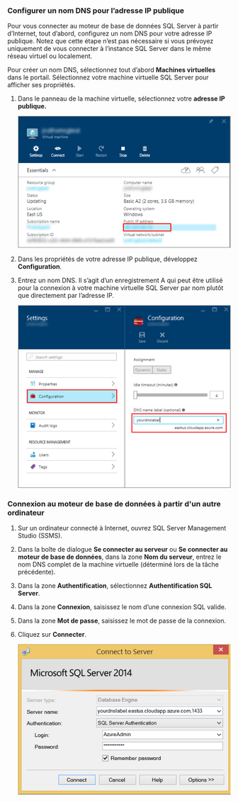 ### Configurer un nom DNS pour l’adresse IP publique

Pour vous connecter au moteur de base de données SQL Server à partir d’Internet, tout d’abord, configurez un nom DNS pour votre adresse IP publique. Notez que cette étape n’est pas nécessaire si vous prévoyez uniquement de vous connecter à l’instance SQL Server dans le même réseau virtuel ou localement.

Pour créer un nom DNS, sélectionnez tout d’abord **Machines virtuelles** dans le portail. Sélectionnez votre machine virtuelle SQL Server pour afficher ses propriétés.

1. Dans le panneau de la machine virtuelle, sélectionnez votre **adresse IP publique.**

	![adresse IP publique](./media/virtual-machines-sql-server-connection-steps/rm-public-ip-address.png)

2. Dans les propriétés de votre adresse IP publique, développez **Configuration**.

3. Entrez un nom DNS. Il s’agit d’un enregistrement A qui peut être utilisé pour la connexion à votre machine virtuelle SQL Server par nom plutôt que directement par l’adresse IP.

	![nom dns](./media/virtual-machines-sql-server-connection-steps/rm-dns-label.png)

### Connexion au moteur de base de données à partir d'un autre ordinateur
 
1. Sur un ordinateur connecté à Internet, ouvrez SQL Server Management Studio (SSMS).

2. Dans la boîte de dialogue **Se connecter au serveur** ou **Se connecter au moteur de base de données**, dans la zone **Nom du serveur**, entrez le nom DNS complet de la machine virtuelle (déterminé lors de la tâche précédente).

3. Dans la zone **Authentification**, sélectionnez **Authentification SQL Server**.

5. Dans la zone **Connexion**, saisissez le nom d’une connexion SQL valide.

6. Dans la zone **Mot de passe**, saisissez le mot de passe de la connexion.

7. Cliquez sur **Connecter**.

	![connecter ssms](./media/virtual-machines-sql-server-connection-steps/rm-ssms-connect.png)

<!---------HONumber=AcomDC_0309_2016-->